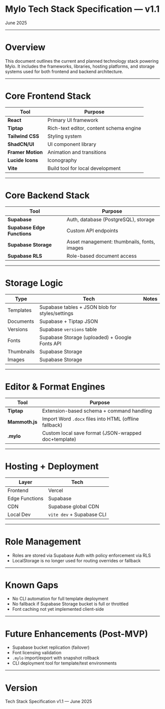 # Mylo Tech Stack Specification — v1.1

June 2025

---

# Overview

This document outlines the current and planned technology stack powering Mylo. It includes the frameworks, libraries, hosting platforms, and storage systems used for both frontend and backend architecture.

---

# Core Frontend Stack

| Tool | Purpose |
|------|---------|
| **React** | Primary UI framework |
| **Tiptap** | Rich-text editor, content schema engine |
| **Tailwind CSS** | Styling system |
| **ShadCN/UI** | UI component library |
| **Framer Motion** | Animation and transitions |
| **Lucide Icons** | Iconography |
| **Vite** | Build tool for local development |

---

# Core Backend Stack

| Tool | Purpose |
|------|---------|
| **Supabase** | Auth, database (PostgreSQL), storage |
| **Supabase Edge Functions** | Custom API endpoints |
| **Supabase Storage** | Asset management: thumbnails, fonts, images |
| **Supabase RLS** | Role-based document access |

---

# Storage Logic

| Type | Tech | Notes |
|------|------|-------|
| Templates | Supabase tables + JSON blob for styles/settings |
| Documents | Supabase + Tiptap JSON |
| Versions | Supabase `versions` table |
| Fonts | Supabase Storage (uploaded) + Google Fonts API |
| Thumbnails | Supabase Storage |
| Images | Supabase Storage |

---

# Editor & Format Engines

| Tool | Purpose |
|------|---------|
| **Tiptap** | Extension-based schema + command handling |
| **Mammoth.js** | Import Word `.docx` files into HTML (offline fallback) |
| **.mylo** | Custom local save format (JSON-wrapped doc+template) |

---

# Hosting + Deployment

| Layer | Tech |
|-------|------|
| Frontend | Vercel |
| Edge Functions | Supabase |
| CDN | Supabase global CDN |
| Local Dev | `vite dev` + Supabase CLI |

---

# Role Management

- Roles are stored via Supabase Auth with policy enforcement via RLS
- LocalStorage is no longer used for routing overrides or fallback

---

# Known Gaps

- No CLI automation for full template deployment
- No fallback if Supabase Storage bucket is full or throttled
- Font caching not yet implemented client-side

---

# Future Enhancements (Post-MVP)

- Supabase bucket replication (failover)
- Font licensing validation
- `.mylo` import/export with snapshot rollback
- CLI deployment tool for template/test environments

---

# Version

Tech Stack Specification v1.1 — June 2025
